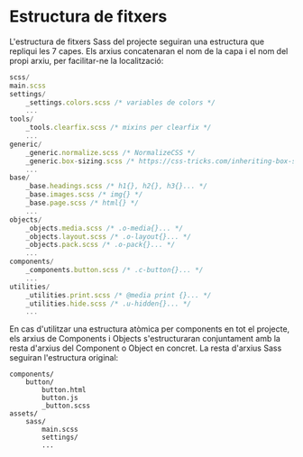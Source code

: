 # Estructura de fitxers

L'estructura de fitxers Sass del projecte seguiran una estructura que repliqui les 7 capes. Els arxius concatenaran el nom de la capa i el nom del propi arxiu, per facilitar-ne la localització:

```javascript
scss/
main.scss
settings/
    _settings.colors.scss /* variables de colors */
    ...
tools/
    _tools.clearfix.scss /* mixins per clearfix */
    ...
generic/
    _generic.normalize.scss /* NormalizeCSS */
    _generic.box-sizing.scss /* https://css-tricks.com/inheriting-box-sizing-probably-slightly-better-best-practice/ */
    ...
base/
    _base.headings.scss /* h1{}, h2{}, h3{}... */
    _base.images.scss /* img{} */
    _base.page.scss /* html{} */
    ...
objects/
    _objects.media.scss /* .o-media{}... */
    _objects.layout.scss /* .o-layout{}... */
    _objects.pack.scss /* .o-pack{}... */
    ...
components/
    _components.button.scss /* .c-button{}... */
    ...
utilities/
    _utilities.print.scss /* @media print {}... */
    _utilities.hide.scss /* .u-hidden{}... */
    ...
```



En cas d'utilitzar una estructura atòmica per components en tot el projecte, els arxius de Components i Objects s'estructuraran conjuntament amb la resta d'arxius del Component o Object en concret. La resta d'arxius Sass seguiran l'estructura original:

```
components/
    button/
        button.html
        button.js
        _button.scss
assets/
    sass/
        main.scss
        settings/
        ...
```




